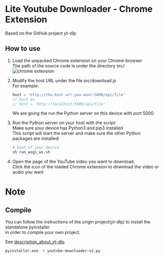 # Lite Youtube Downloader - Chrome Extension
Based on the GitHub project yt-dlp  

## How to use

1. Load the unpacked Chrome extension on your Chrome browser  
   The path of the source code is under the directory src/
   ![chrome extension](https://i.imgur.com/MQS1uJb.png)

3. Modify the host URL under the file src/download.js  
   For example:
   ```javascript
   host = 'http://the.host.url.you.want:5000/api/file'
   // Such as
   // host = 'http://localhost:5000/api/file'
   ``` 
   We are going the run the Python server on this device with port 5000  

4. Run the Python server on your host with the script:  
   Make sure your device has Python3 and pip3 installed  
   This script will start the server and make sure the other Python packages are installed:  
   ```bash
   # bash of your device
   sh run_wsgi_ws.sh
   ```
6. Open the page of the YouTube video you want to download,  
   Click the icon of the loaded Chrome extension to download the video or audio you want  

# Note

## Compile

You can follow the instructions of the origin project(yt-dlp) to install the standalone pyinstaller  
in order to compile your own project.  

See [description_about_yt-dlp](https://github.com/yt-dlp/yt-dlp#compile)  

```bash
pyinstaller.exe -F youtube-downloader-v2.py
```
